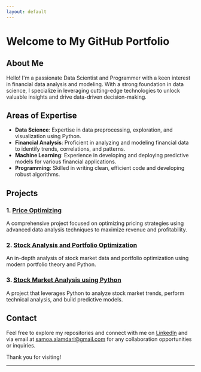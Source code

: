 ```yaml
---
layout: default
---
```


# Welcome to My GitHub Portfolio

## About Me

Hello! I'm a passionate Data Scientist and Programmer with a keen interest in financial data analysis and modeling. With a strong foundation in data science, I specialize in leveraging cutting-edge technologies to unlock valuable insights and drive data-driven decision-making.

## Areas of Expertise

- **Data Science**: Expertise in data preprocessing, exploration, and visualization using Python.
- **Financial Analysis**: Proficient in analyzing and modeling financial data to identify trends, correlations, and patterns.
- **Machine Learning**: Experience in developing and deploying predictive models for various financial applications.
- **Programming**: Skilled in writing clean, efficient code and developing robust algorithms.

## Projects

### 1. [Price Optimizing](https://github.com/SaMoAAlamdari/Price-Optimizing)
A comprehensive project focused on optimizing pricing strategies using advanced data analysis techniques to maximize revenue and profitability.

### 2. [Stock Analysis and Portfolio Optimization](https://github.com/SaMoAAlamdari/Stock-Analysis-and-Portfolio-Optimization)
An in-depth analysis of stock market data and portfolio optimization using modern portfolio theory and Python.

### 3. [Stock Market Analysis using Python](https://github.com/SaMoAAlamdari/Stock-Market-Analysis-using-Python)
A project that leverages Python to analyze stock market trends, perform technical analysis, and build predictive models.

## Contact

Feel free to explore my repositories and connect with me on [LinkedIn](https://www.linkedin.com/in/samoa-alamdari-341960346/) and via email at [samoa.alamdari@gmail.com](mailto:samoa.alamdari@gmail.com) for any collaboration opportunities or inquiries.

Thank you for visiting!

---


